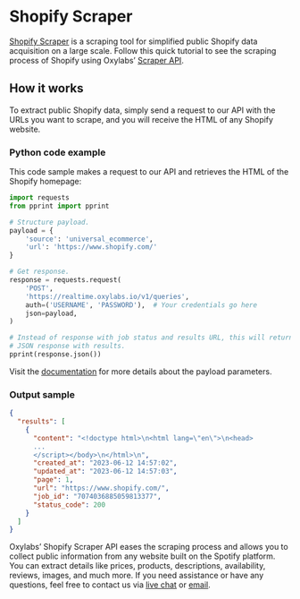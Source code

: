 # Shopify Scraper

[<u>Shopify
Scraper</u>](https://oxylabs.io/products/scraper-api/ecommerce/shopify-scraper)
is a scraping tool for simplified public Shopify data acquisition on a
large scale. Follow this quick tutorial to see the scraping process of
Shopify using Oxylabs’ [<u>Scraper
API</u>](https://oxylabs.io/products/scraper-api).

## How it works

To extract public Shopify data, simply send a request to our API with
the URLs you want to scrape, and you will receive the HTML of any
Shopify website.

### Python code example

This code sample makes a request to our API and retrieves the HTML of
the Shopify homepage:

```python
import requests
from pprint import pprint

# Structure payload.
payload = {
    'source': 'universal_ecommerce',
    'url': 'https://www.shopify.com/'
}

# Get response.
response = requests.request(
    'POST',
    'https://realtime.oxylabs.io/v1/queries',
    auth=('USERNAME', 'PASSWORD'),  # Your credentials go here
    json=payload,
)

# Instead of response with job status and results URL, this will return the
# JSON response with results.
pprint(response.json())
```

Visit the
[<u>documentation</u>](https://developers.oxylabs.io/scraper-apis/e-commerce-scraper-api/all-domains)
for more details about the payload parameters.

### Output sample

```json
{
  "results": [
    {
      "content": "<!doctype html>\n<html lang=\"en\">\n<head>
      ...
      </script></body>\n</html>\n",
      "created_at": "2023-06-12 14:57:02",
      "updated_at": "2023-06-12 14:57:03",
      "page": 1,
      "url": "https://www.shopify.com/",
      "job_id": "7074036885059813377",
      "status_code": 200
    }
  ]
}
```

Oxylabs’ Shopify Scraper API eases the scraping process and allows you
to collect public information from any website built on the Spotify
platform. You can extract details like prices, products, descriptions,
availability, reviews, images, and much more. If you need assistance or
have any questions, feel free to contact us via [<u>live
chat</u>](https://oxylabs.io/) or
[<u>email</u>](mailto:support@oxylabs.io).
